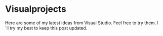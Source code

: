 # Visualprojects
Here are some of my latest ideas from Visual Studio. Feel free to try them.
I´ll try my best to keep this post updated.
